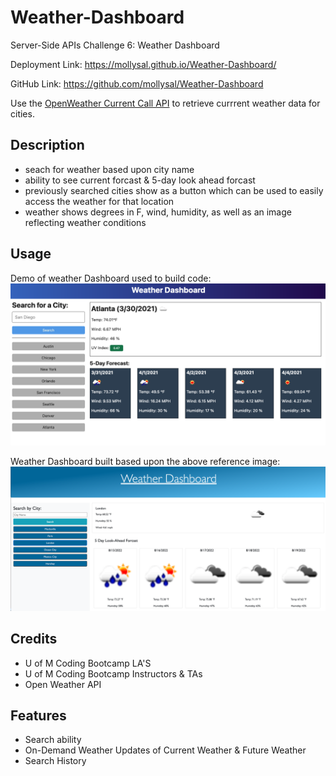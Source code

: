 # Weather-Dashboard
Server-Side APIs Challenge 6: Weather Dashboard

Deployment Link: https://mollysal.github.io/Weather-Dashboard/

GitHub Link: https://github.com/mollysal/Weather-Dashboard

Use the [OpenWeather Current Call API](https://openweathermap.org/current) to retrieve currrent weather data for cities.

## Description
* seach for weather based upon city name
* ability to see current forcast & 5-day look ahead forcast
* previously searched cities show as a button which can be used to easily access the weather for that location 
* weather shows degrees in F, wind, humidity, as well as an image reflecting weather conditions
  
## Usage
Demo of weather Dashboard used to build code:
![The weather app includes a search option, a list of cities, and a five-day forecast and current weather conditions for Atlanta.](./Assets/06-server-side-apis-homework-demo.png)

Weather Dashboard built based upon the above reference image:
![The weather Dashboard](./Assets/Weather%20Dashboard.png)

## Credits
* U of M Coding Bootcamp LA'S
* U of M Coding Bootcamp Instructors & TAs
* Open Weather API

## Features
* Search ability
* On-Demand Weather Updates of Current Weather & Future Weather
* Search History




